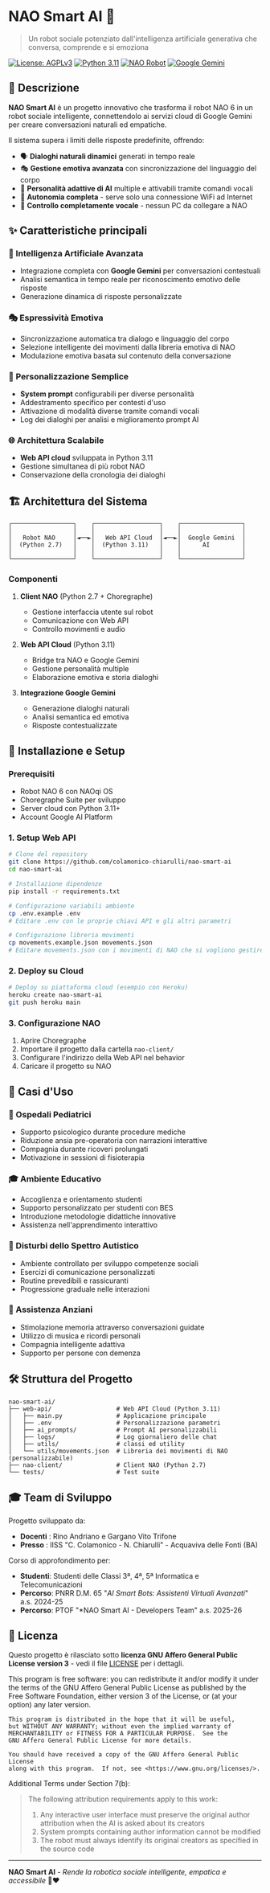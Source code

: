 # NAO Smart AI 🤖

> Un robot sociale potenziato dall'intelligenza artificiale generativa
> che conversa, comprende e si emoziona 

[![License: AGPLv3](https://img.shields.io/badge/License-AGPLv3.0-green.svg)](https://opensource.org/license/agpl-v3)
[![Python 3.11](https://img.shields.io/badge/python-3.11-blue.svg)](https://www.python.org/downloads/)
[![NAO Robot](https://img.shields.io/badge/NAO-Robot%206-red.svg)](https://www.aldebaran.com/en/nao)
[![Google Gemini](https://img.shields.io/badge/Google-Gemini%20AI-brightgreen.svg)](https://ai.google.dev/)

## 📖 Descrizione

**NAO Smart AI** è un progetto innovativo che trasforma il robot NAO 6 in un robot sociale intelligente, connettendolo ai servizi cloud di Google Gemini per creare conversazioni naturali ed empatiche. 

Il sistema supera i limiti delle risposte predefinite, offrendo:
- 🗣️ **Dialoghi naturali dinamici** generati in tempo reale
- 🎭 **Gestione emotiva avanzata** con sincronizzazione del linguaggio del corpo
- 🎯 **Personalità adattive di AI** multiple e attivabili tramite comandi vocali
- 🔄 **Autonomia completa** - serve solo una connessione WiFi ad Internet
- 🎪 **Controllo completamente vocale** - nessun PC da collegare a NAO

## ✨ Caratteristiche principali

### 🧠 Intelligenza Artificiale Avanzata
- Integrazione completa con **Google Gemini** per conversazioni contestuali
- Analisi semantica in tempo reale per riconoscimento emotivo delle risposte
- Generazione dinamica di risposte personalizzate

### 🎭 Espressività Emotiva
- Sincronizzazione automatica tra dialogo e linguaggio del corpo
- Selezione intelligente dei movimenti dalla libreria emotiva di NAO
- Modulazione emotiva basata sul contenuto della conversazione

### 🎯 Personalizzazione Semplice
- **System prompt** configurabili per diverse personalità
- Addestramento specifico per contesti d'uso
- Attivazione di modalità diverse tramite comandi vocali
- Log dei dialoghi per analisi e miglioramento prompt AI

### 🌐 Architettura Scalabile
- **Web API cloud** sviluppata in Python 3.11
- Gestione simultanea di più robot NAO
- Conservazione della cronologia dei dialoghi

## 🏗️ Architettura del Sistema

```
┌─────────────────┐    ┌──────────────────┐    ┌─────────────────┐
│                 │    │                  │    │                 │
│   Robot NAO     │◄──►│   Web API Cloud  │◄──►│  Google Gemini  │
│  (Python 2.7)   │    │  (Python 3.11)   │    │      AI         │
│                 │    │                  │    │                 │
└─────────────────┘    └──────────────────┘    └─────────────────┘
```

### Componenti
1. **Client NAO** (Python 2.7 + Choregraphe)
   - Gestione interfaccia utente sul robot
   - Comunicazione con Web API
   - Controllo movimenti e audio

2. **Web API Cloud** (Python 3.11)
   - Bridge tra NAO e Google Gemini
   - Gestione personalità multiple
   - Elaborazione emotiva e storia dialoghi

3. **Integrazione Google Gemini**
   - Generazione dialoghi naturali
   - Analisi semantica ed emotiva
   - Risposte contestualizzate

## 🚀 Installazione e Setup

### Prerequisiti
- Robot NAO 6 con NAOqi OS
- Choregraphe Suite per sviluppo
- Server cloud con Python 3.11+
- Account Google AI Platform

### 1. Setup Web API
```bash
# Clone del repository
git clone https://github.com/colamonico-chiarulli/nao-smart-ai
cd nao-smart-ai

# Installazione dipendenze
pip install -r requirements.txt

# Configurazione variabili ambiente
cp .env.example .env
# Editare .env con le proprie chiavi API e gli altri parametri

# Configurazione libreria movimenti
cp movements.example.json movements.json
# Editare movements.json con i movimenti di NAO che si vogliono gestire
```

### 2. Deploy su Cloud
```bash
# Deploy su piattaforma cloud (esempio con Heroku)
heroku create nao-smart-ai
git push heroku main
```

### 3. Configurazione NAO
1. Aprire Choregraphe
2. Importare il progetto dalla cartella `nao-client/`
3. Configurare l'indirizzo della Web API nel behavior
4. Caricare il progetto su NAO

## 🎯 Casi d'Uso

### 🏥 Ospedali Pediatrici
- Supporto psicologico durante procedure mediche
- Riduzione ansia pre-operatoria con narrazioni interattive
- Compagnia durante ricoveri prolungati
- Motivazione in sessioni di fisioterapia

### 🎓 Ambiente Educativo
- Accoglienza e orientamento studenti
- Supporto personalizzato per studenti con BES
- Introduzione metodologie didattiche innovative
- Assistenza nell'apprendimento interattivo

### 🧩 Disturbi dello Spettro Autistico
- Ambiente controllato per sviluppo competenze sociali
- Esercizi di comunicazione personalizzati
- Routine prevedibili e rassicuranti
- Progressione graduale nelle interazioni

### 👵 Assistenza Anziani
- Stimolazione memoria attraverso conversazioni guidate
- Utilizzo di musica e ricordi personali
- Compagnia intelligente adattiva
- Supporto per persone con demenza

## 🛠️ Struttura del Progetto

```
nao-smart-ai/
├── web-api/                  # Web API Cloud (Python 3.11)
│   ├── main.py               # Applicazione principale
│   ├── .env                  # Personalizzazione parametri
│   ├── ai_prompts/           # Prompt AI personalizzabili
│   ├── logs/                 # Log giornaliero delle chat
│   ├── utils/                # classi ed utility
│   └── utils/movements.json  # Libreria dei movimenti di NAO (personalizzabile)
├── nao-client/               # Client NAO (Python 2.7)
└── tests/                    # Test suite
```

## 🎓 Team di Sviluppo

Progetto sviluppato da:
- **Docenti** : Rino Andriano e Gargano Vito Trifone
- **Presso**  : IISS "C. Colamonico - N. Chiarulli" - Acquaviva delle Fonti (BA)

Corso di approfondimento per:
- **Studenti**: Studenti delle Classi 3ª, 4ª, 5ª Informatica e Telecomunicazioni
- **Percorso**: PNRR D.M. 65 "*AI Smart Bots: Assistenti Virtuali Avanzati*" a.s. 2024-25
- **Percorso**: PTOF  "*NAO Smart AI - Developers Team" a.s. 2025-26

## 📜 Licenza

Questo progetto è rilasciato sotto **licenza GNU Affero General Public License version 3** - vedi il file [LICENSE](LICENSE) per i dettagli.

This program is free software: you can redistribute it and/or modify
    it under the terms of the GNU Affero General Public License as
    published by the Free Software Foundation, either version 3 of the
    License, or (at your option) any later version.

    This program is distributed in the hope that it will be useful,
    but WITHOUT ANY WARRANTY; without even the implied warranty of
    MERCHANTABILITY or FITNESS FOR A PARTICULAR PURPOSE.  See the
    GNU Affero General Public License for more details.

    You should have received a copy of the GNU Affero General Public License
    along with this program.  If not, see <https://www.gnu.org/licenses/>.
    
Additional Terms under Section 7(b):

>   The following attribution requirements apply to this work:
>
>   1. Any interactive user interface must preserve the original author 
>      attribution when the AI is asked about its creators
>   2. System prompts containing author information cannot be modified
>   3. The robot must always identify its original creators as specified 
>      in the source code

---
**NAO Smart AI** - *Rende la robotica sociale intelligente, empatica e accessibile* 🤖❤️